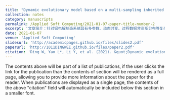 ```yaml
---
title: "Dynamic evolutionary model based on a multi-sampling inherited HAPFNN for an aluminium electrolysis manufacturing system"
collection: notes
category: manuscripts
permalink: /Applied Soft Computing/2021-01-07-paper-title-number-2
excerpt: '文章简介：针对铝电解制造系统具有多参数、动态时变、过程数据非高斯分布等复杂特性，构建了一种基于多采样继承的混合退火粒子滤波神经网络MSI-HAPFNN动态自适应模型。'
date: 2021-01-07
venue: 'Applied Soft Computing'
slidesurl: 'http://academicpages.github.io/files/slides2.pdf'
paperurl: 'http://1011DINGWEI.github.io/files/paper2.pdf'
citation: 'Ding W, Yao L*, Li Y, et al. (2021). &quot;Dynamic evolutionary model based on a multi-sampling inherited HAPFNN for an aluminium electrolysis manufacturing system.&quot; <i>Applied Soft Computing</i>. 99: 106925.'
---
```


The contents above will be part of a list of publications, if the user clicks the link for the publication than the contents of section will be rendered as a full page, allowing you to provide more information about the paper for the reader. When publications are displayed as a single page, the contents of the above "citation" field will automatically be included below this section in a smaller font.
